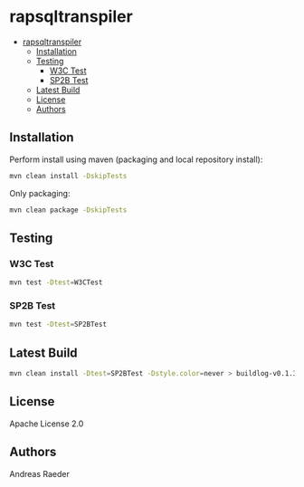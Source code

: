 # rapsqltranspiler

- [rapsqltranspiler](#rapsqltranspiler)
  - [Installation](#installation)
  - [Testing](#testing)
    - [W3C Test](#w3c-test)
    - [SP2B Test](#sp2b-test)
  - [Latest Build](#latest-build)
  - [License](#license)
  - [Authors](#authors)

## Installation

Perform install using maven (packaging and local repository install):

```bash
mvn clean install -DskipTests
```

Only packaging:

```bash
mvn clean package -DskipTests
```

## Testing

### W3C Test

```bash
mvn test -Dtest=W3CTest
```

### SP2B Test

```bash
mvn test -Dtest=SP2BTest
```

## Latest Build

```bash
mvn clean install -Dtest=SP2BTest -Dstyle.color=never > buildlog-v0.1.3-L2L.txt
```

## License

Apache License 2.0

## Authors

Andreas Raeder
